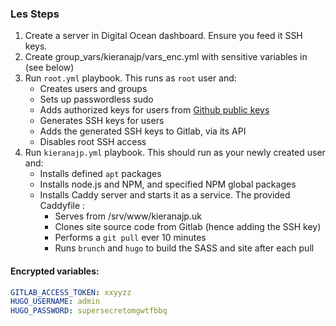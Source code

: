 ### Les Steps

1. Create a server in Digital Ocean dashboard. Ensure you feed it SSH keys.
1. Create group_vars/kieranajp/vars_enc.yml with sensitive variables in (see below)
1. Run `root.yml` playbook. This runs as `root` user and:
    - Creates users and groups
    - Sets up passwordless sudo
    - Adds authorized keys for users from [Github public keys](https://github.com/kieranajp.keys)
    - Generates SSH keys for users
    - Adds the generated SSH keys to Gitlab, via its API
    - Disables root SSH access
1. Run `kieranajp.yml` playbook. This should run as your newly created user and:
    - Installs defined `apt` packages
    - Installs node.js and NPM, and specified NPM global packages
    - Installs Caddy server and starts it as a service. The provided Caddyfile :
        - Serves from /srv/www/kieranajp.uk
        - Clones site source code from Gitlab (hence adding the SSH key)
        - Performs a `git pull` ever 10 minutes
        - Runs `brunch` and `hugo` to build the SASS and site after each pull

#### Encrypted variables:

```yml
GITLAB_ACCESS_TOKEN: xxyyzz
HUGO_USERNAME: admin
HUGO_PASSWORD: supersecretomgwtfbbq
```
